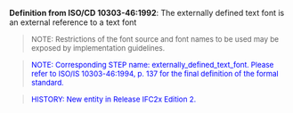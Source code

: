 ﻿**Definition from ISO/CD 10303-46:1992**: The externally defined text font is an external reference to a text font

> <font size="-1">NOTE: Restrictions of the font source and font
		names to be used may be exposed by implementation
		guidelines.</font>

> <font color="#0000FF" size="-1"> NOTE: Corresponding STEP
		name: externally_defined_text_font. Please refer to ISO/IS 10303-46:1994, p.
		137 for the final definition of the formal standard. </font>

> <font color="#0000FF" size="-1">HISTORY: New entity in Release
		IFC2x Edition 2.</font>